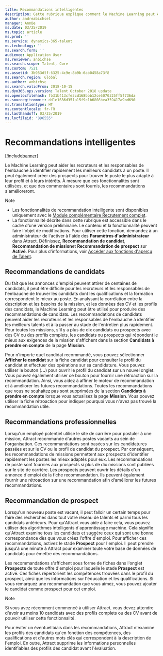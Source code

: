 ```yaml
---
title: Recommandations intelligentes
description: Cette rubrique explique comment le Machine Learning peut être utilisé pour fournir des recommandations pour des missions et des candidats à un poste.
author: andreabichsel
manager: AnnBe
ms.date: 03/25/2019
ms.topic: article
ms.prod: ''
ms.service: dynamics-365-talent
ms.technology: ''
ms.search.form: ''
audience: Application User
ms.reviewer: anbichse
ms.search.scope: Talent, Core
ms.custom: 7521
ms.assetid: 3b953d5f-6325-4c9e-8b9b-6ab0458a73f8
ms.search.region: Global
ms.author: anbichse
ms.search.validFrom: 2018-10-15
ms.dyn365.ops.version: Talent October 2018 update
ms.openlocfilehash: fb31b413cfe3cd168bbb12ce6070325ff5f736da
ms.sourcegitcommit: dd1e1636d351a15f9c1b6808bea359417a9bd690
ms.translationtype: HT
ms.contentlocale: fr-FR
ms.lasthandoff: 03/25/2019
ms.locfileid: "896555"
---
```

# <a name="intelligent-recommendations"></a>Recommandations intelligentes

[!include[banner](../includes/banner.md)]

Le Machine Learning peut aider les recruteurs et les responsables de l'embauche à identifier rapidement les meilleurs candidats à un poste. Il peut également créer des prospects pour trouver le poste le plus adapté à leur profil et à leurs intérêts. À mesure que ces fonctionnalités sont utilisées, et que des commentaires sont fournis, les recommandations s'amélioreront.

> [!NOTE] 
> - Les fonctionnalités de recommandation intelligente sont disponibles uniquement avec le [Module complémentaire Recrutement complet](https://docs.microsoft.com/en-us/dynamics365/unified-operations/talent/attract-comprehensive-hiring).
> - La fonctionnalité décrite dans cette rubrique est accessible dans le cadre d'une version préliminaire. Le contenu et la fonctionnalité peuvent faire l'objet de modifications. Pour utiliser cette fonction, demandez à un administrateur de l'activer à l'aide des **Paramètres d'administrateur** dans Attract. Définissez, **Recommandation de candidat**, **Recommandation de mission**et **Recommandation de prospect** sur **Activé**. Pour plus d'informations, voir [Accéder aux fonctions d'aperçu de Talent](https://docs.microsoft.com/en-us/dynamics365/unified-operations/talent/access-preview-feature). 


## <a name="candidate-recommendations"></a>Recommandations de candidats

Du fait que les annonces d'emploi peuvent attirer de centaines de candidats, il peut être difficile pour les recruteurs et les responsables de l'embauche de trouver les candidats dont les qualifications et la formation correspondent le mieux au poste. En analysant la corrélation entre la description et les besoins de la mission, et les données des CV et les profils des candidats, le Machine Learning peut être utilisé pour produire des recommandations de candidats. Les recommandations de candidats peuvent aider les recruteurs et les responsables de l'embauche à identifier les meilleurs talents et à la passer au stade de l'entretien plus rapidement. Pour toutes les missions, s'il y a plus de dix candidats ou prospects avec des CV ou des profils complets, les candidats ou prospects qui répondent le mieux aux exigences de la mission s'affichent dans la section **Candidats à prendre en compte** de la page **Mission**.

Pour n'importe quel candidat recommandé, vous pouvez sélectionner **Afficher le candidat** sur la fiche candidat pour consulter le profil du candidat et effectuer des opérations sur sa candidature. Vous pouvez utiliser le bouton (**...**) pour ouvrir le profil du candidat sur un nouvel onglet. Vous pouvez également utiliser ce bouton pour fournir une rétroaction sur la recommandation. Ainsi, vous aidez à affiner le moteur de recommandation et à améliorer les futures recommandations. Toutes les recommandations que vous ne souhaitez pas sont supprimées de la section **Candidats à prendre en compte** lorsque vous actualisez la page **Mission**. Vous pouvez utiliser la fiche rétroaction pour indiquer pourquoi vous n'avez pas trouvé la recommandation utile.

## <a name="job-recommendations"></a>Recommandations professionnelles 

Lorsqu'un employé potentiel utilise le site de carrière pour postuler à une mission, Attract recommande d'autres postes vacants au sein de l'organisation. Ces recommandations sont basées sur les candidatures passées et sur le CV ou le profil de candidat du prospect. Par conséquent, les recommandations de missions permettent aux prospects d'identifier rapidement les postes les mieux adaptés pour eux. Les recommandations de poste sont fournies aux prospects si plus de dix missions sont publiées sur le site de carrière. Les prospects peuvent ouvrir les détails d'un annonce d'emploi de la fiche recommandation. Ils peuvent également fournir une rétroaction sur une recommandation afin d'améliorer les futures recommandations.

## <a name="prospect-recommendations"></a>Recommandation de prospect 

Lorsqu'un nouveau poste est vacant, il peut falloir un certain temps pour faire des recherches dans tout votre réseau de talents et parmi tous les candidats antérieurs. Pour qu'Attract vous aide à faire cela, vous pouvez utiliser des algorithmes intelligents d'apprentissage machine. Cela signifie qu'Attract examine tous les candidats et suggère ceux qui sont une bonne correspondance dès que vous créez l'offre d'emploi. Pour afficher ces recommandations, activez le stade **Prospect** pour l'emploi. Il peut prendre jusqu'à une minute à Attract pour examiner toute votre base de données de candidats pour émettre des recommandations.

Les recommandations s'affichent sous forme de fiches dans l'onglet **Prospects** de toute offre d'emploi pour laquelle le stade **Prospect** est activé. Ces fiches répertorient les compétences trouvées dans le profil du prospect, ainsi que les informations sur l'éducation et les qualifications. Si vous remarquez une recommandation que vous aimez, vous pouvez ajouter le candidat comme prospect pour cet emploi.

> [!NOTE]
> Si vous avez récemment commencé à utiliser Attract, vous devez attendre d'avoir au moins 10 candidats avec des profils complets ou des CV avant de pouvoir utiliser cette fonctionnalité.

Pour éviter un éventuel biais dans les recommandations, Attract n'examine les profils des candidats qu'en fonction des compétences, des qualifications et d'autres mots clés qui correspondent à la description de l'emploi. En outre, Attract supprime les informations personnelles identifiables des profils des candidat avant l'évaluation.
